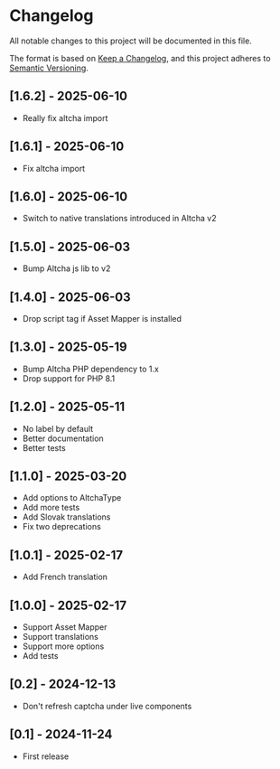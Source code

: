 # Changelog

All notable changes to this project will be documented in this file.

The format is based on [Keep a Changelog](https://keepachangelog.com/en/1.1.0/),
and this project adheres to [Semantic Versioning](https://semver.org/spec/v2.0.0.html).

## [1.6.2] - 2025-06-10
- Really fix altcha import

## [1.6.1] - 2025-06-10
- Fix altcha import

## [1.6.0] - 2025-06-10
- Switch to native translations introduced in Altcha v2

## [1.5.0] - 2025-06-03
- Bump Altcha js lib to v2

## [1.4.0] - 2025-06-03
- Drop script tag if Asset Mapper is installed

## [1.3.0] - 2025-05-19
- Bump Altcha PHP dependency to 1.x
- Drop support for PHP 8.1

## [1.2.0] - 2025-05-11
- No label by default
- Better documentation
- Better tests

## [1.1.0] - 2025-03-20
- Add options to AltchaType
- Add more tests
- Add Slovak translations
- Fix two deprecations

## [1.0.1] - 2025-02-17
- Add French translation

## [1.0.0] - 2025-02-17
- Support Asset Mapper
- Support translations
- Support more options
- Add tests

## [0.2] - 2024-12-13
- Don't refresh captcha under live components

## [0.1] - 2024-11-24
- First release